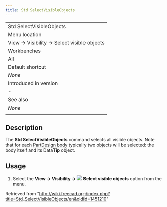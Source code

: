 ```yaml
---
title: Std SelectVisibleObjects
---
```


|                                            |
| ------------------------------------------ |
| Std SelectVisibleObjects                   |
| Menu location                              |
| View → Visibility → Select visible objects |
| Workbenches                                |
| All                                        |
| Default shortcut                           |
| _None_                                     |
| Introduced in version                      |
| -                                          |
| See also                                   |
| _None_                                     |
|                                            |

## Description

The **Std SelectVisibleObjects** command selects all visible objects. Note that for each [PartDesign body](/PartDesign_Body "PartDesign Body") typically two objects will be selected: the body itself and its Data**Tip** object.

## Usage

1. Select the **View → Visibility → ![](/images/Std_SelectVisibleObjects.svg) Select visible objects** option from the menu.

Retrieved from "<http://wiki.freecad.org/index.php?title=Std_SelectVisibleObjects/en&oldid=1451210>"
